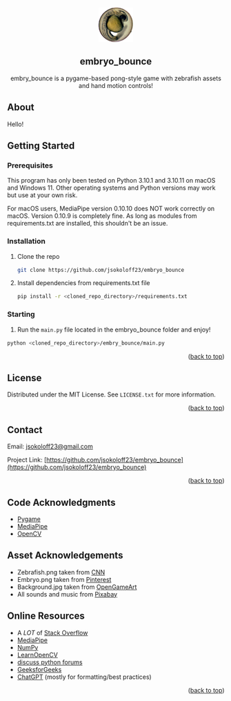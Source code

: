 <!--
MIT License

Copyright (c) 2021 Othneil Drew

Permission is hereby granted, free of charge, to any person obtaining a copy
of this software and associated documentation files (the "Software"), to deal
in the Software without restriction, including without limitation the rights
to use, copy, modify, merge, publish, distribute, sublicense, and/or sell
copies of the Software, and to permit persons to whom the Software is
furnished to do so, subject to the following conditions:

The above copyright notice and this permission notice shall be included in all
copies or substantial portions of the Software.

THE SOFTWARE IS PROVIDED "AS IS", WITHOUT WARRANTY OF ANY KIND, EXPRESS OR
IMPLIED, INCLUDING BUT NOT LIMITED TO THE WARRANTIES OF MERCHANTABILITY,
FITNESS FOR A PARTICULAR PURPOSE AND NONINFRINGEMENT. IN NO EVENT SHALL THE
AUTHORS OR COPYRIGHT HOLDERS BE LIABLE FOR ANY CLAIM, DAMAGES OR OTHER
LIABILITY, WHETHER IN AN ACTION OF CONTRACT, TORT OR OTHERWISE, ARISING FROM,
OUT OF OR IN CONNECTION WITH THE SOFTWARE OR THE USE OR OTHER DEALINGS IN THE
SOFTWARE.

-->

<!-- PROJECT LOGO -->
<br />
<div align="center">
  <a href="https://github.com/rplab/LS_Pycro_App">
    <img src="https://raw.githubusercontent.com/jsokoloff23/embryo_bounce/main/embryo.PNG?token=GHSAT0AAAAAACOOMC2LMHHJTY74EX6QRSZ6ZPHORHA" alt="Logo" width="80" height="80">
  </a>

## embryo_bounce

  <p align="center">
    embry_bounce is a pygame-based pong-style game with zebrafish assets and hand motion controls! 
  </p>
</div>

## About
Hello! 

<!-- GETTING STARTED -->
## Getting Started

### Prerequisites

This program has only been tested on Python 3.10.1 and 3.10.11 on macOS and Windows 11. 
Other operating systems and Python versions may work but use at your own risk.

For macOS users, MediaPipe version 0.10.10 does NOT work correctly on macOS. Version 0.10.9 is 
completely fine. As long as modules from requirements.txt are installed, this shouldn't be an issue.

### Installation

1. Clone the repo
   ```sh
   git clone https://github.com/jsokoloff23/embryo_bounce
   ```
2. Install dependencies from requirements.txt file
   ```sh
   pip install -r <cloned_repo_directory>/requirements.txt
   ```

### Starting

1. Run the `main.py` file located in the embryo_bounce folder and enjoy!
 ```sh
 python <cloned_repo_directory>/embry_bounce/main.py
 ```

<p align="right">(<a href="#readme-top">back to top</a>)</p>

<!-- LICENSE -->
## License

Distributed under the MIT License. See `LICENSE.txt` for more information.

<p align="right">(<a href="#readme-top">back to top</a>)</p>

<!-- CONTACT -->
## Contact

Email: jsokoloff23@gmail.com

Project Link: [https://github.com/jsokoloff23/embryo_bounce](https://github.com/jsokoloff23/embryo_bounce)

<p align="right">(<a href="#readme-top">back to top</a>)</p>


<!-- ACKNOWLEDGMENTS -->
## Code Acknowledgments

* [Pygame](https://github.com/pygame/)
* [MediaPipe](https://github.com/google/mediapipe)
* [OpenCV](https://github.com/opencv/opencv)

## Asset Acknowledgements
* Zebrafish.png taken from [CNN](https://www.cnn.com/2021/02/04/americas/zebrafish-fins-limbs-scn/index.html)
* Embryo.png taken from [Pinterest](https://www.pinterest.com/pin/405183297731630365/)
* Background.jpg taken from [OpenGameArt](https://lpc.opengameart.org/content/underwater-background-0)
* All sounds and music from [Pixabay](https://pixabay.com/)


<!-- ONLINE RESOURCES -->
## Online Resources
* A _LOT_ of [Stack Overflow](https://stackoverflow.com/)
* [MediaPipe](https://developers.google.com/mediapipe/solutions/vision/hand_landmarker)
* [NumPy](https://numpy.org/)
* [LearnOpenCV](https://learnopencv.com/)
* [discuss python forums](https://discuss.python.org/)
* [GeeksforGeeks](https://www.geeksforgeeks.org/)
* [ChatGPT](https://chat.openai.com/) (mostly for formatting/best practices)

<p align="right">(<a href="#readme-top">back to top</a>)</p>

